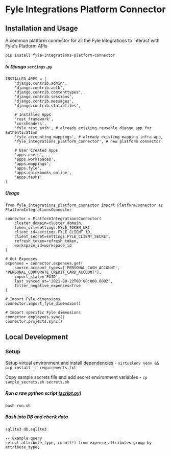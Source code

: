 # Fyle Integrations Platform Connector

## Installation and Usage

A common platform connector for all the Fyle Integrations to interact with Fyle's Platform APIs

`pip install fyle-integrations-platform-connector`

##### In Django `settings.py`

    INSTALLED_APPS = [
        'django.contrib.admin',
        'django.contrib.auth',
        'django.contrib.contenttypes',
        'django.contrib.sessions',
        'django.contrib.messages',
        'django.contrib.staticfiles',
    
        # Installed Apps
        'rest_framework',
        'corsheaders',
        'fyle_rest_auth', # already existing reusable django app for authentication
        'fyle_accounting_mappings', # already existing mapping infra app,
        'fyle_integrations_platform_connector', # new platform connector
    
        # User Created Apps
        'apps.users',
        'apps.workspaces',
        'apps.mappings',
        'apps.fyle',
        'apps.quickbooks_online',
        'apps.tasks'
    ]


##### Usage

```
from fyle_integrations_platform_connector import PlatformConnector as PlatformIntegrationsConnector

connector = PlatformIntegrationsConnector(
    cluster_domain=cluster_domain,
    token_url=settings.FYLE_TOKEN_URI,
    client_id=settings.FYLE_CLIENT_ID, 
    client_secret=settings.FYLE_CLIENT_SECRET,
    refresh_token=refresh_token,
    workspace_id=workspace_id
)

# Get Expenses
expenses = connector.expenses.get(
    source_account_types=['PERSONAL_CASH_ACCOUNT', 'PERSONAL_CORPORATE_CREDIT_CARD_ACCOUNT'],
    import_state='PAID',
    last_synced_at='2021-08-22T00:00:000.000Z',
    filter_negative_expenses=True
)

# Import Fyle dimensions
connector.import_fyle_dimension()

# Import specific Fyle dimensions
connector.employees.sync()
connector.projects.sync()
```

## Local Development
### Setup

Setup virtual environment and install dependencies -
`virtualenv venv && pip install -r requirements.txt`

Copy sample secrets file and add secret environment variables -
`cp sample_secrets.sh secrets.sh`


##### Run a raw python script [(script.py)](https://github.com/fylein/fyle-integrations-platform-connector/blob/master/script.py)
```
bash run.sh
```

##### Bash into DB and check data
```
sqlite3 db.sqlite3

-- Example query
select attribute_type, count(*) from expense_attributes group by attribute_type;
```
